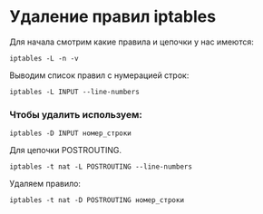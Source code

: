 # Удаление правил iptables
Для начала смотрим какие правила и цепочки у нас имеются:
```
iptables -L -n -v
```
Выводим список правил с нумерацией строк:
```
iptables -L INPUT --line-numbers
```
### Чтобы удалить используем:
```
iptables -D INPUT номер_строки
```
Для цепочки  POSTROUTING.
```
iptables -t nat -L POSTROUTING --line-numbers
```
Удаляем правило:
```
iptables -t nat -D POSTROUTING номер_строки
```